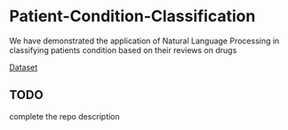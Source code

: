# Patient-Condition-Classification
We have demonstrated the application of Natural Language Processing in classifying patients condition based on their reviews on drugs

[Dataset](https://archive.ics.uci.edu/dataset/462/drug+review+dataset+drugs+com)

## TODO
complete the repo description